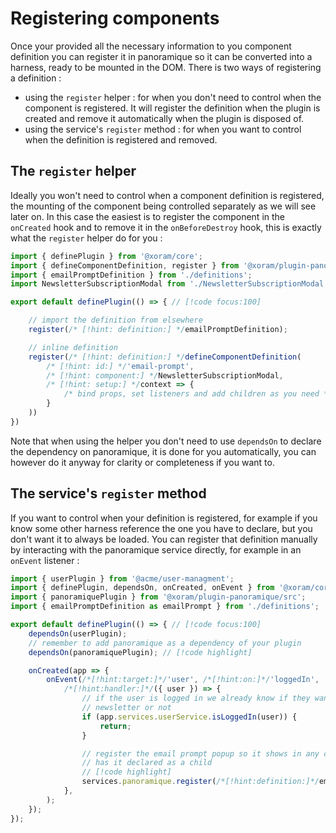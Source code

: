 # Registering components

<!--@include: ./__start-at-beginning.md -->

Once your provided all the necessary information to you component definition you
can register it in panoramique so it can be converted into a harness, ready to
be mounted in the DOM. There is two ways of registering a definition :

- using the `register` helper : for when you don't need to control when the
  component is registered. It will register the definition when the plugin is
  created and remove it automatically when the plugin is disposed of.
- using the service's `register` method : for when you want to control when the
  definition is registered and removed.

## The `register` helper

Ideally you won't need to control when a component definition is registered, the
mounting of the component being controlled separately as we will see later on.
In this case the easiest is to register the component in the
`onCreated` hook and to remove it in the `onBeforeDestroy` hook, this is exactly
what the `register` helper do for you :

```ts
import { definePlugin } from '@xoram/core';
import { defineComponentDefinition, register } from '@xoram/plugin-panoramique';
import { emailPromptDefinition } from './definitions';
import NewsletterSubscriptionModal from './NewsletterSubscriptionModal.vue';

export default definePlugin(() => { // [!code focus:100]

	// import the definition from elsewhere
	register(/* [!hint: definition:] */emailPromptDefinition);

	// inline definition
	register(/* [!hint: definition:] */defineComponentDefinition(
		/* [!hint: id:] */'email-prompt',
		/* [!hint: component:] */NewsletterSubscriptionModal,
		/* [!hint: setup:] */context => {
			/* bind props, set listeners and add children as you need */
		}
	))
})
```

Note that when using the helper you don't need to use `dependsOn` to declare the
dependency on panoramique, it is done for you automatically, you can however do
it anyway for clarity or completeness if you want to.

## The service's `register` method

If you want to control when your definition is registered, for example if you
know some other harness reference the one you have to declare, but you don't
want it to always be loaded. You can register that definition manually by
interacting with the panoramique service directly, for example in an
`onEvent` listener :

```ts
import { userPlugin } from '@acme/user-managment';
import { definePlugin, dependsOn, onCreated, onEvent } from '@xoram/core';
import { panoramiquePlugin } from '@xoram/plugin-panoramique/src';
import { emailPromptDefinition as emailPrompt } from './definitions';

export default definePlugin(() => { // [!code focus:100]
	dependsOn(userPlugin);
	// remember to add panoramique as a dependency of your plugin
	dependsOn(panoramiquePlugin); // [!code highlight]

	onCreated(app => {
		onEvent(/*[!hint:target:]*/'user', /*[!hint:on:]*/'loggedIn',
			/*[!hint:handler:]*/({ user }) => {
				// if the user is logged in we already know if they want our
				// newsletter or not
				if (app.services.userService.isLoggedIn(user)) {
					return;
				}

				// register the email prompt popup so it shows in any component that
				// has it declared as a child
				// [!code highlight]
				services.panoramique.register(/*[!hint:definition:]*/emailPrompt);
			},
		);
	});
});
```
